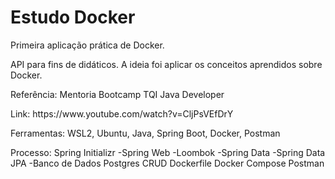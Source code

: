# Estudo Docker
Primeira aplicação prática de Docker.

API para fins de didáticos. A ideia foi aplicar os conceitos aprendidos sobre Docker.

<p>Referência: Mentoria Bootcamp TQI Java Developer</p>
<p>Link: https://www.youtube.com/watch?v=CljPsVEfDrY</p>

Ferramentas: WSL2, Ubuntu, Java, Spring Boot, Docker, Postman

Processo:
  Spring Initializr
  -Spring Web
  -Loombok
  -Spring Data
  -Spring Data JPA
  -Banco de Dados Postgres
  CRUD
  Dockerfile
  Docker Compose
  Postman


